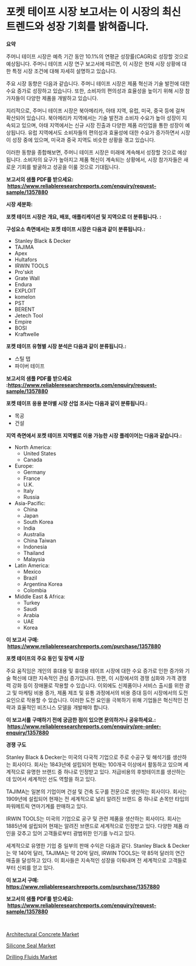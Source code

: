 <p><h1>포켓 테이프 시장 보고서는 이 시장의 최신 트렌드와 성장 기회를 밝혀줍니다.</h1></p><p><strong>요약</strong></p>
<p><p>주머니 테이프 시장은 예측 기간 동안 10.1%의 연평균 성장률(CAGR)로 성장할 것으로 예상됩니다. 주머니 테이프 시장 연구 보고서에 따르면, 이 시장은 현재 시장 상황에 대한 특정 시장 조건에 대해 자세히 설명하고 있습니다.</p><p>주요 시장 동향은 다음과 같습니다. 주머니 테이프 시장은 제품 혁신과 기술 발전에 대한 수요 증가로 성장하고 있습니다. 또한, 소비자의 편의성과 효율성을 높이기 위해 시장 참가자들이 다양한 제품을 개발하고 있습니다.</p><p>지리적으로, 주머니 테이프 시장은 북아메리카, 아태 지역, 유럽, 미국, 중국 등에 걸쳐 확산되어 있습니다. 북아메리카 지역에서는 기술 발전과 소비자 수요가 높아 성장이 지속되고 있으며, 아태 지역에서는 신규 시장 진출과 다양한 제품 라인업을 통한 성장이 예상됩니다. 유럽 지역에서도 소비자들의 편의성과 효율성에 대한 수요가 증가하면서 시장이 성장 중에 있으며, 미국과 중국 지역도 비슷한 상황을 겪고 있습니다.</p><p>이러한 동향을 종합해보면, 주머니 테이프 시장은 미래에 계속해서 성장할 것으로 예상됩니다. 소비자의 요구가 높아지고 제품 혁신이 계속되는 상황에서, 시장 참가자들은 새로운 기회를 발굴하고 성공을 이룰 것으로 기대됩니다.</p></p>
<p><strong>보고서의 샘플 PDF를 받으세요: &nbsp;<a href="https://www.reliableresearchreports.com/enquiry/request-sample/1357880">https://www.reliableresearchreports.com/enquiry/request-sample/1357880</a></strong></p>
<p><strong>시장 세분화:</strong></p>
<p><strong> 포켓 테이프 시장은 개요, 배포, 애플리케이션 및 지역으로 더 분류됩니다. :</strong></p>
<p><strong>구성요소 측면에서는 포켓 테이프 시장은 다음과 같이 분류됩니다.:</strong></p>
<p><ul><li>Stanley Black & Decker</li><li>TAJIMA</li><li>Apex</li><li>Hultafors</li><li>IRWIN TOOLS</li><li>Pro'skit</li><li>Grate Wall</li><li>Endura</li><li>EXPLOIT</li><li>komelon</li><li>PST</li><li>BERENT</li><li>Jetech Tool</li><li>Empire</li><li>BOSI</li><li>Kraftwelle</li></ul></p>
<p><strong> 포켓 테이프 유형별 시장 분석은 다음과 같이 분류됩니다.:</strong></p>
<p><ul><li>스틸 탭</li><li>파이버 테이프</li></ul></p>
<p><strong>보고서의 샘플 PDF를 받으세요 :<a href="https://www.reliableresearchreports.com/enquiry/request-sample/1357880">https://www.reliableresearchreports.com/enquiry/request-sample/1357880</a></strong></p>
<p><strong> 포켓 테이프 응용 분야별 시장 산업 조사는 다음과 같이 분류됩니다.:</strong></p>
<p><ul><li>목공</li><li>건설</li></ul></p>
<p><strong>지역 측면에서 포켓 테이프 지역별로 이용 가능한 시장 플레이어는 다음과 같습니다.:</strong></p>
<p><ul>
    <li>
        North America:
        <ul>
            <li>United States</li>
            <li>Canada</li>
        </ul>
    </li>
    <li>
        Europe:
        <ul>
            <li>Germany</li>
            <li>France</li>
            <li>U.K.</li>
            <li>Italy</li>
            <li>Russia</li>
        </ul>
    </li>
    <li>
        Asia-Pacific:
        <ul>
            <li>China</li>
            <li>Japan</li>
            <li>South Korea</li>
            <li>India</li>
            <li>Australia</li>
            <li>China Taiwan</li>
            <li>Indonesia</li>
            <li>Thailand</li>
            <li>Malaysia</li>
        </ul>
    </li>
    <li>
        Latin America:
        <ul>
            <li>Mexico</li>
            <li>Brazil</li>
            <li>Argentina Korea</li>
            <li>Colombia</li>
        </ul>
    </li>
    <li>
        Middle East & Africa:
        <ul>
            <li>Turkey</li>
            <li>Saudi</li>
            <li>Arabia</li>
            <li>UAE</li>
            <li>Korea</li>
        </ul>
    </li>
    </ul></p>
<p><strong>이 보고서 구매: &nbsp;<a href="https://www.reliableresearchreports.com/purchase/1357880">https://www.reliableresearchreports.com/purchase/1357880</a></strong></p>
<p><strong>포켓 테이프의 주요 동인 및 장벽 시장</strong></p>
<p><p>주요 움직임은 개인의 휴대용 및 휴대용 테이프 시장에 대한 수요 증가로 인한 증가와 기술 혁신에 대한 지속적인 관심 증가입니다. 한편, 이 시장에서의 경쟁 심화와 가격 경쟁력 강화 등이 장애물로 작용할 수 있습니다. 이외에도 신제품이나 서비스 출시를 위한 광고 및 마케팅 비용 증가, 제품 제조 및 유통 과정에서의 비용 증대 등이 시장에서의 도전 요인으로 작용할 수 있습니다. 이러한 도전 요인을 극복하기 위해 기업들은 혁신적인 전략과 효율적인 비즈니스 모델을 개발해야 합니다.</p></p>
<p><strong>이 보고서를 구매하기 전에 궁금한 점이 있으면 문의하거나 공유하세요.: &nbsp;<a href="https://www.reliableresearchreports.com/enquiry/pre-order-enquiry/1357880">https://www.reliableresearchreports.com/enquiry/pre-order-enquiry/1357880</a></strong></p>
<p><strong>경쟁 구도</strong></p>
<p><p>Stanley Black & Decker는 미국의 다국적 기업으로 주로 수공구 및 해석기를 생산하는 회사이다. 회사는 1843년에 설립되어 현재는 100개국 이상에서 활동하고 있으며 세계적으로 유명한 브랜드 중 하나로 인정받고 있다. 저급비용의 후방테이프를 생산하는 데 있어서 세계적인 선도 역할을 하고 있다.</p><p>TAJIMA는 일본의 기업이며 건설 및 건축 도구를 전문으로 생산하는 회사이다. 회사는 1909년에 설립되어 현재는 전 세계적으로 널리 알려진 브랜드 중 하나로 손목만 타입의 파워메트릭 연마기계를 판매하고 있다.</p><p>IRWIN TOOLS는 미국의 기업으로 공구 및 관련 제품을 생산하는 회사이다. 회사는 1885년에 설립되어 현재는 알려진 브랜드로 세계적으로 인정받고 있다. 다양한 제품 라인을 갖추고 있어 고객들로부터 광범위한 인기를 누리고 있다.</p><p>세계적으로 유명한 기업 중 일부의 판매 수익은 다음과 같다. Stanley Black & Decker는 약 140억 달러, TAJIMA는 약 20억 달러, IRWIN TOOLS는 약 85억 달러의 연간 매출을 달성하고 있다. 이 회사들은 지속적인 성장을 이뤄내며 전 세계적으로 고객들로부터 신뢰를 얻고 있다.</p></p>
<p><strong>이 보고서 구매: &nbsp; <a href="https://www.reliableresearchreports.com/purchase/1357880">https://www.reliableresearchreports.com/purchase/1357880</a></strong></p>
<p><strong>보고서의 샘플 PDF를 받으세요: &nbsp;<a href="https://www.reliableresearchreports.com/enquiry/request-sample/1357880">https://www.reliableresearchreports.com/enquiry/request-sample/1357880</a></strong><strong></strong></p>
<p>&nbsp;</p>
<p><p><a href="https://github.com/redneck06/Market-Research-Report-List-2/blob/main/architectural-concrete-market.md">Architectural Concrete Market</a></p><p><a href="https://github.com/peachesmcdowel1/Market-Research-Report-List-1/blob/main/silicone-seal-market.md">Silicone Seal Market</a></p><p><a href="https://github.com/nicoletavirag/Market-Research-Report-List-2/blob/main/drilling-fluids-market.md">Drilling Fluids Market</a></p></p>